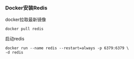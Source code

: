 ### Docker安装Redis

docker拉取最新镜像

```shell
docker pull redis
```

启动redis

```shell
docker run --name redis --restart=always -p 6379:6379 \
-d redis
```

